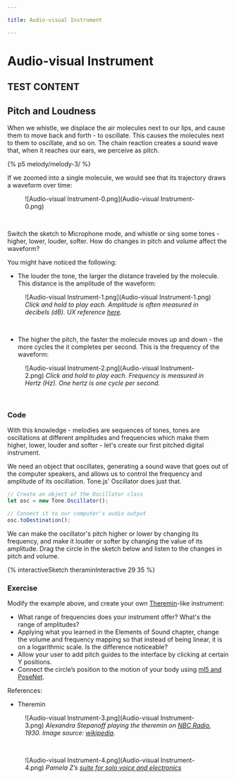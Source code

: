 ```yaml
---

title: Audio-visual Instrument

---
```


# Audio-visual Instrument

## TEST CONTENT

## Pitch and Loudness

When we whistle, we displace the air molecules next to our lips, and cause them to move back and forth - to oscillate. This causes the molecules next to them to oscillate, and so on. The chain reaction creates a sound wave that, when it reaches our ears, we perceive as pitch.

{% p5 melody/melody-3/ %}

If we zoomed into a single molecule, we would see that its trajectory draws a waveform over time:

<figure>

![Audio-visual Instrument-0.png](Audio-visual Instrument-0.png)

</figure><br>

Switch the sketch to Microphone mode, and whistle or sing some tones - higher, lower, louder, softer. How do changes in pitch and volume affect the waveform?

You might have noticed the following:

- The louder the tone, the larger the distance traveled by the molecule. This distance is the amplitude of the waveform:

<figure>

![Audio-visual Instrument-1.png](Audio-visual Instrument-1.png)
_Click and hold to play each. Amplitude is often measured in decibels (dB). UX reference [here](https://learningsynths.ableton.com/en/lfos/changing-the-modulation-shape)._

</figure><br>

- The higher the pitch, the faster the molecule moves up and down - the more cycles the it completes per second. This is the frequency of the waveform:

<figure>

![Audio-visual Instrument-2.png](Audio-visual Instrument-2.png)
_Click and hold to play each. Frequency is measured in Hertz (Hz). One hertz is one cycle per second._

</figure><br>

### Code

With this knowledge - melodies are sequences of tones, tones are oscillations at different amplitudes and frequencies which make them higher, lower, louder and softer - let's create our first pitched digital instrument.

We need an object that oscillates, generating a sound wave that goes out of the computer speakers, and allows us to control the frequency and amplitude of its oscillation. Tone.js' Oscillator does just that.

```javascript
// Create an object of the Oscillator class
let osc = new Tone.Oscillator();

// Connect it to our computer's audio output
osc.toDestination();
```

We can make the oscillator's pitch higher or lower by changing its frequency, and make it louder or softer by changing the value of its amplitude. Drag the circle in the sketch below and listen to the changes in pitch and volume.

{% interactiveSketch theraminInteractive 29 35 %}

### Exercise

Modify the example above, and create your own [Theremin](https://www.youtube.com/watch?v=PjnaciNT-wQ)-like instrument:

- What range of frequencies does your instrument offer? What's the range of amplitudes?
- Applying what you learned in the Elements of Sound chapter, change the volume and frequency mapping so that instead of being linear, it is on a logarithmic scale. Is the difference noticeable?
- Allow your user to add pitch guides to the interface by clicking at certain Y positions.
- Connect the circle’s position to the motion of your body using [ml5 and PoseNet](https://learn.ml5js.org/#/reference/posenet).

References:

- Theremin

<figure>

![Audio-visual Instrument-3.png](Audio-visual Instrument-3.png)
_Alexandra Stepanoff playing the theremin on [NBC Radio](https://en.wikipedia.org/wiki/NBC_Red_Network), 1930. Image source: [wikipedia](https://en.wikipedia.org/wiki/Theremin)._

</figure><br>

<figure>

![Audio-visual Instrument-4.png](Audio-visual Instrument-4.png)
_Pamela Z’s [suite for solo voice and electronics](https://www.youtube.com/watch?v=ebxvVJwGWek)_

</figure><br>
